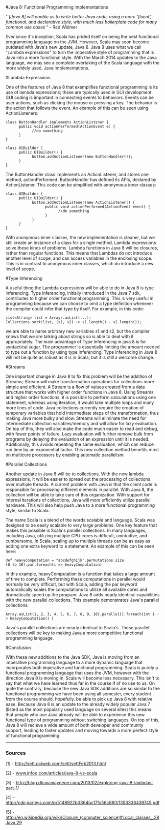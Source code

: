 #Java 8: Functional Programming implementations

" *[Java 8] will enable us to write better Java code, using a more 'fluent', functional, and declarative style, with much less boilerplate code for many common use cases* " - Rad Widmer

Ever since it's inception, Scala has prided itself on being the best functional programming language on the JVM.
However, Scala may soon become outdated with Java's new update, Java 8.
Java 8 uses what we call "Lambda expressions" to turn the imperative style of programming that is Java into a more functional style.
With the March 2014 updates to the Java language, we may see a complete overtaking of the Scala language with the more widely used, Java implementations.


#Lambda Expressions

One of the features of Java 8 that exemplifies functional programming is its use of lambda expressions; these are typically used in GUI development.
GUI coding is important in connecting events to behaviors.
Events can be user actions, such as clicking the mouse or pressing a key.
The behavior is the action that follows the event.
An example of this can be seen using ActionListeners:

    class ButtonHandler implements ActionListener {
          public void actionPerformed(ActionEvent e) {
                //do something
          }
    }

    class UIBuilder {
          public UIBuilder() {
                button.addActionListener(new ButtonHandler());
          }
    }

The ButtonHandler class implements an ActionListener, and stores one method, actionPerformed.
ButtonHandler has defined its APIs, declared by ActionListener. 
This code can be simplified with anonymous inner classes:

    class UIBuilder {
          public UIBuilder() {
                button.addActionListener(new ActionListener() {
                      public void actionPerformed(ActionEvent event) {
                            //do something
                      }
                }
          }
    }

With anonymous inner classes, the new implementation is cleaner, but we still create an instance of a class for a single method.
Lambda expressions solve these kinds of problems. 
Lambda functions in Java 8 will be closures, rather than regular functions. 
This means that Lambdas do not introduce another level of scope, and can access variables in the enclosing scope. 
This is in contrast to anonymous inner classes, which do introduce a new level of scope.

#Type Inferencing

A useful thing the Lambda expressions will be able to do in Java 8 is type inferencing. 
Type inferencing, initially introduced in the Java 7 sdk, contributes to higher order functional programming. 
This is very useful in programming because we can choose to omit a type definition whenever the compiler could infer that type by itself. 
For example, in this code:

    List<String> list = Arrays.asList(...);
    Collections.sort(list, (s1, s2) -> s1.length() - s2.length());
     
we are able to name arbitrary new variables s1 and s2, but the compiler knows that we are talking about strings so is able to deal with it appropriately. 
The main advantage of Type Inferencing in java 8 is for syntactical sugar. The programmer is essentially limiting the amount needed to type out a function by using type inferencing.
Type inferencing in Java 8 will not be quite as robust as it is in Scala, but it is still a welcome change.

#Streams

One important change in Java 8 to fix this problem will be the addition of Streams; Stream will make transformation operations for collections more simple and efficient.
A Stream is a flow of values created from a data structure that works with higher order functions in Java 8.
Using Streams and higher order functions, it is possible to perform calculations using one statement, whereas using iteration, it would take multiple loops and many more lines of code.
Java collections currently require the creation of temporary variables that hold intermediate steps of the transformation, thus making Java more bulky and slow. 
Streams will eliminate the need for intermediate collection variables/memory and will allow for lazy evaluation. 
On top of this, they will also make the code much easier to read and debug, with fewer points of failure.
Lazy evaluation will further remove bulk from programs by delaying the evaluation of an expression until it is needed. 
Additionally, this avoids repeating the same evaluation, which can reduce run time by an exponential factor. 
This new collection method benefits most on multicore processors by enabling automatic parallelism.

#Parallel Collections

Another update in Java 8 will be to collections. 
With the new lambda expressions, it will be easier to spread out the processing of collections over multiple threads. 
A current problem with Java is that the client code is responsible for processing different elements in parallel. 
With Java 8, the collection will be able to take care of this organization. 
With support for internal iterations of collections, Java will more efficiently utilize parallel hardware. 
This will also help push Java to a more functional programming style, similar to Scala. 

The name Scala is a blend of the words scalable and language.
Scala was designed to be easily scalable to very large problems.
One key feature that makes this possible is Scala's parallel collections.
In many languages, including Java, utilizing multiple CPU cores is difficult, unintuitive, and cumbersome.
In Scala, scaling up to multiple threads can be as easy as adding one extra keyword to a statement.
An example of this can be seen here:

    def heavyComputation = "abcdefghijk".permutations.size
    (0 to 10).par.foreach(i => heavyComputation)

In this example, heavyComputation is a function that takes a large amount of time to complete.
Performing these computations in parallel would normally be very difficult, but with Scala, adding the par keyword automatically scales the computations to utilize all available cores and dramatically speed up the program.
Java 8 adds nearly identical capabilities with the new parallel collections.
This example demonstrates Java's parallel collections:

    Array.asList(1, 2, 3, 4, 5, 6, 7, 8, 9, 10).parallel().foreach(int i -> heavyComputation() )

Java's parallel collections are nearly identical to Scala's.
These parallel collections will be key to making Java a more competitive functional programming language.

#Conclusion

With these new additions to the Java SDK, Java is moving from an imperative programming language to a more dynamic language that incorporates both imperative and functional programming. 
Scala is purely a functional programming language that uses the JVM, however with the direction Java 8 is moving in, Scala will become less necessary. 
This isn't to say that what we have learned thus far in the course if of no use to us.
On quite the contrary, because the new Java SDK additions are so similar to the functional programming we have been using all semester, every student from the course should, hopefully, be able to pick up Java 8 with relative ease.
Because Java 8 is an update to the already widely popular Java 7 (listed as the most popularly used language on several sites) this means that people who use Java already will be able to experience this new functional type of programming without switching languages.
On top of this, Java 8 will recieve a wide amount of both developer and community support, leading to faster updates and moving towards a more perfect style of functional programming.

---
### Sources ###

 [1] - http://sett.ociweb.com/sett/settFeb2013.html

 [2] - www.infoq.com/articles/java-8-vs-scala

 [3] - http://blog.dhananjaynene.com/2013/02/exploring-java-8-lambdas-part-1/

 [4] - http://cdn.parleys.com/p/5148922b0364bc17fc56c890/1353336439745.pdf

 [5] - http://en.wikipedia.org/wiki/Closure_(computer_science)#Local_classes_.28Java.29

